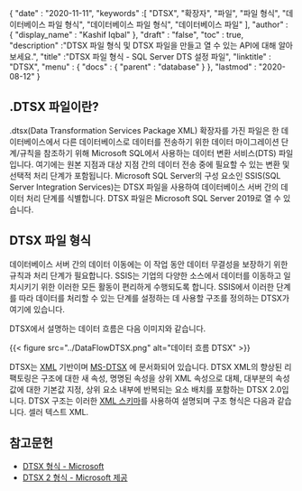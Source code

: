 {
  "date" : "2020-11-11",
  "keywords" :[ "DTSX", "확장자", "파일", "파일 형식", "데이터베이스 파일 형식", "데이터베이스 파일 형식", "데이터베이스 파일" ],
  "author" : {
    "display_name" : "Kashif Iqbal"
},
  "draft" : "false",
  "toc" : true,
  "description" :"DTSX 파일 형식 및 DTSX 파일을 만들고 열 수 있는 API에 대해 알아보세요.",
  "title" :"DTSX 파일 형식 - SQL Server DTS 설정 파일",
  "linktitle" : "DTSX",
  "menu" : {
    "docs" : {
      "parent" : "database"
}
},
  "lastmod" : "2020-08-12"
}

## .DTSX 파일이란?

.dtsx(Data Transformation Services Package XML) 확장자를 가진 파일은 한 데이터베이스에서 다른 데이터베이스로 데이터를 전송하기 위한 데이터 마이그레이션 단계/규칙을 참조하기 위해 Microsoft SQL에서 사용하는 데이터 변환 서비스(DTS) 파일입니다. 여기에는 원본 지점과 대상 지점 간의 데이터 전송 중에 필요할 수 있는 변환 및 선택적 처리 단계가 포함됩니다. Microsoft SQL Server의 구성 요소인 SSIS(SQL Server Integration Services)는 DTSX 파일을 사용하여 데이터베이스 서버 간의 데이터 처리 단계를 식별합니다. DTSX 파일은 Microsoft SQL Server 2019로 열 수 있습니다.

## DTSX 파일 형식

데이터베이스 서버 간의 데이터 이동에는 이 작업 동안 데이터 무결성을 보장하기 위한 규칙과 처리 단계가 필요합니다. SSIS는 기업의 다양한 소스에서 데이터를 이동하고 일치시키기 위한 이러한 모든 활동이 편리하게 수행되도록 합니다. SSIS에서 이러한 단계를 따라 데이터를 처리할 수 있는 단계를 설정하는 데 사용할 구조를 정의하는 DTSX가 여기에 있습니다.

DTSX에서 설명하는 데이터 흐름은 다음 이미지와 같습니다.

{{< figure src="../DataFlowDTSX.png" alt="데이터 흐름 DTSX" >}}

DTSX는 [XML](/ko/web/xml/) 기반이며 [MS-DTSX](https://learn.microsoft.com/en-us/openspecs/sql_data_portability/ms-dtsx/235600e9-0c13-4b5b-a388-aa3c65aec1dd) 에 문서화되어 있습니다. DTSX XML의 향상된 리팩토링은 구조에 대한 새 속성, 명명된 속성을 상위 XML 속성으로 대체, 대부분의 속성 값에 대한 기본값 지정, 상위 요소 내부에 반복되는 요소 배치를 포함하는 DTSX 2.0입니다. DTSX 구조는 이러한 [XML 스키마](https://learn.microsoft.com/en-us/openspecs/sql_data_portability/ms-dtsx/e5095968-26ea-4824-a717-153ccee642dc#Appendix_A_1)를 사용하여 설명되며 구조 형식은 다음과 같습니다. 셀러 텍스트 XML.

## 참고문헌

* [DTSX 형식 - Microsoft](https://learn.microsoft.com/en-us/openspecs/sql_data_portability/ms-dtsx/235600e9-0c13-4b5b-a388-aa3c65aec1dd)
* [DTSX 2 형식 - Microsoft 제공](https://learn.microsoft.com/en-us/openspecs/sql_data_portability/ms-dtsx2/fb216aa4-62ab-41c8-a6d5-5b1002739d21)

